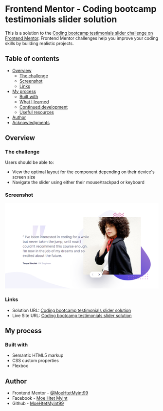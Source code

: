 # Frontend Mentor - Coding bootcamp testimonials slider solution

This is a solution to the [Coding bootcamp testimonials slider challenge on Frontend Mentor](https://www.frontendmentor.io/challenges/coding-bootcamp-testimonials-slider-4FNyLA8JL). Frontend Mentor challenges help you improve your coding skills by building realistic projects. 

## Table of contents

- [Overview](#overview)
  - [The challenge](#the-challenge)
  - [Screenshot](#screenshot)
  - [Links](#links)
- [My process](#my-process)
  - [Built with](#built-with)
  - [What I learned](#what-i-learned)
  - [Continued development](#continued-development)
  - [Useful resources](#useful-resources)
- [Author](#author)
- [Acknowledgments](#acknowledgments)

## Overview

### The challenge

Users should be able to:

- View the optimal layout for the component depending on their device's screen size
- Navigate the slider using either their mouse/trackpad or keyboard

### Screenshot

![](./images/coding_bootcamp_screenshot.png)

### Links

- Solution URL: [Coding bootcamp testimonials slider solution](https://github.com/MoeHtetMyint99/coding-bootcamp-testimonials-slider)
- Live Site URL: [Coding bootcamp testimonials slider solution](https://moehtetmyint99.github.io/coding-bootcamp-testimonials-slider/)

## My process

### Built with

- Semantic HTML5 markup
- CSS custom properties
- Flexbox

## Author

- Frontend Mentor - [@MoeHtetMyint99](https://www.frontendmentor.io/profile/MoeHtetMyint99)
- Facebook - [Moe Htet Myint](https://www.facebook.com/profile.php?id=100023408299983)
- Github - [MoeHtetMyint99](https://github.com/MoeHtetMyint99/)

